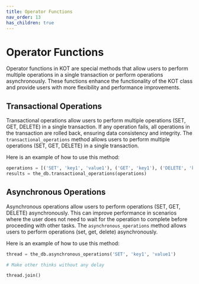 ```yaml
---
title: Operator Functions
nav_order: 13
has_children: true
---
```


# Operator Functions

Operator functions in KOT are special methods that allow users to perform multiple operations in a single transaction or perform operations asynchronously. These functions enhance the functionality of the KOT class and provide users with more flexibility and performance improvements.


## Transactional Operations

Transactional operations allow users to perform multiple operations (SET, GET, DELETE) in a single transaction. If any operation fails, all operations in the transaction are rolled back, ensuring data consistency and integrity. The `transactional_operations` method allows users to perform multiple operations (SET, GET, DELETE) in a single transaction.

Here is an example of how to use this method:

```python
operations = [('SET', 'key1', 'value1'), ('GET', 'key1'), ('DELETE', 'key1')]
results = the_db.transactional_operations(operations)
```

## Asynchronous Operations

Asynchronous operations allow users to perform operations (SET, GET, DELETE) asynchronously. This can improve performance in scenarios where the user does not need to wait for the operation to complete before proceeding with other tasks. The `asynchronous_operations` method allows users to perform operations (set, get, delete) asynchronously.

Here is an example of how to use this method:

```python
thread = the_db.asynchronous_operations('SET', 'key1', 'value1')

# Make other thinks without any delay

thread.join()